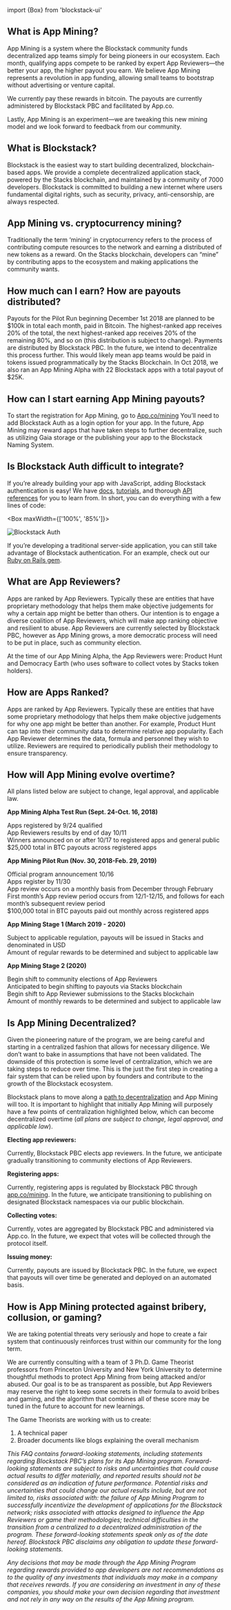 import {Box} from 'blockstack-ui'

## What is App Mining?

App Mining is a system where the Blockstack community funds decentralized app teams simply for being pioneers in our ecosystem. Each month, qualifying apps compete to be ranked by expert App Reviewers—the better your app, the higher payout you earn. We believe App Mining represents a revolution in app funding, allowing small teams to bootstrap without advertising or venture capital.

We currently pay these rewards in bitcoin. The payouts are currently administered by Blockstack PBC and facilitated by App.co.

Lastly, App Mining is an experiment—we are tweaking this new mining model and we look forward to feedback from our community.

## What is Blockstack?

Blockstack is the easiest way to start building decentralized, blockchain-based apps. We provide a complete decentralized application stack, powered by the Stacks blockchain, and maintained by a community of 7000 developers. Blockstack is committed to building a new internet where users fundamental digital rights, such as security, privacy, anti-censorship, are always respected.

## App Mining vs. cryptocurrency mining?

Traditionally the term ‘mining’ in cryptocurrency refers to the process of contributing compute resources to the network and earning a distributed of new tokens as a reward. On the Stacks blockchain, developers can “mine” by contributing apps to the ecosystem and making applications the community wants.

## How much can I earn? How are payouts distributed?

Payouts for the Pilot Run beginning December 1st 2018 are planned to be $100k in total each month, paid in Bitcoin. The highest-ranked app receives 20% of the total, the next highest-ranked app receives 20% of the remaining 80%, and so on (this distribution is subject to change).
Payments are distributed by Blockstack PBC. In the future, we intend to decentralize this process further. This would likely mean app teams would be paid in tokens issued programmatically by the Stacks Blockchain.
In Oct 2018, we also ran an App Mining Alpha with 22 Blockstack apps with a total payout of $25K.

## How can I start earning App Mining payouts?

To start the registration for App Mining, go to [App.co/mining](http://app.co/mining)
You’ll need to add Blockstack Auth as a login option for your app. In the future, App Mining may reward apps that have taken steps to further decentralize, such as utilizing Gaia storage or the publishing your app to the Blockstack Naming System.

## Is Blockstack Auth difficult to integrate?

If you’re already building your app with JavaScript, adding Blockstack authentication is easy! We have [docs](https://docs.blockstack.org/), [tutorials](https://docs.blockstack.org/browser/hello-blockstack.html), and thorough [API references](https://blockstack.github.io/blockstack.js/) for you to learn from. In short, you can do everything with a few lines of code:

<Box maxWidth={['100%', '85%']}>

![Blockstack Auth](https://file-tgqfjagvbk.now.sh/)

</Box>

If you’re developing a traditional server-side application, you can still take advantage of Blockstack authentication. For an example, check out our [Ruby on Rails gem](https://github.com/blockstack/blockstack-ruby).

## What are App Reviewers?

Apps are ranked by App Reviewers. Typically these are entities that have proprietary methodology that helps them make objective judgements for why a certain app might be better than others.
Our intention is to engage a diverse coalition of App Reviewers, which will make app ranking objective and resilient to abuse. App Reviewers are currently selected by Blockstack PBC, however as App Mining grows, a more democratic process will need to be put in place, such as community election.

At the time of our App Mining Alpha, the App Reviewers were: Product Hunt and Democracy Earth (who uses software to collect votes by Stacks token holders).

## How are Apps Ranked?

Apps are ranked by App Reviewers. Typically these are entities that have some proprietary methodology that helps them make objective judgements for why one app might be better than another. For example, Product Hunt can tap into their community data to determine relative app popularity. Each App Reviewer determines the data, formula and personnel they wish to utilize. Reviewers are required to periodically publish their methodology to ensure transparency.

## How will App Mining evolve overtime?

All plans listed below are subject to change, legal approval, and applicable law.

**App Mining Alpha Test Run (Sept. 24-Oct. 16, 2018)**

Apps registered by 9/24 qualified<br />
App Reviewers results by end of day 10/11<br />
Winners announced on or after 10/17 to registered apps and general public<br />
$25,000 total in BTC payouts across registered apps<br />

**App Mining Pilot Run (Nov. 30, 2018-Feb. 29, 2019)**

Official program announcement 10/16<br />
Apps register by 11/30<br />
App review occurs on a monthly basis from December through February<br />
First month’s App review period occurs from 12/1-12/15, and follows for each month’s subsequent review period<br />
$100,000 total in BTC payouts paid out monthly across registered apps<br />

**App Mining Stage 1 (March 2019 - 2020)**

Subject to applicable regulation, payouts will be issued in Stacks and denominated in USD<br />
Amount of regular rewards to be determined and subject to applicable law<br />

**App Mining Stage 2 (2020)**

Begin shift to community elections of App Reviewers<br />
Anticipated to begin shifting to payouts via Stacks blockchain<br />
Begin shift to App Reviewer submissions to the Stacks blockchain<br />
Amount of monthly rewards to be determined and subject to applicable law<br />

## Is App Mining Decentralized?

Given the pioneering nature of the program, we are being careful and starting in a centralized fashion that allows for necessary diligence. We don’t want to bake in assumptions that have not been validated. The downside of this protection is some level of centralization, which we are taking steps to reduce over time. This is the just the first step in creating a fair system that can be relied upon by founders and contribute to the growth of the Blockstack ecosystem.

Blockstack plans to move along a [path to decentralization](https://blockstack.org/blog/a-path-to-decentralization/) and App Mining will too. It is important to highlight that initially App Mining will purposely have a few points of centralization highlighted below, which can become decentralized overtime (_all plans are subject to change, legal approval, and applicable law_).

**Electing app reviewers:**

Currently, Blockstack PBC elects app reviewers. In the future, we anticipate gradually transitioning to community elections of App Reviewers.

**Registering apps:**

Currently, registering apps is regulated by Blockstack PBC through [app.co/mining](http://app.co/mining). In the future, we anticipate transitioning to publishing on designated Blockstack namespaces via our public blockchain.

**Collecting votes:**

Currently, votes are aggregated by Blockstack PBC and administered via App.co.
In the future, we expect that votes will be collected through the protocol itself.

**Issuing money:**

Currently, payouts are issued by Blockstack PBC. In the future, we expect that payouts will over time be generated and deployed on an automated basis.

## How is App Mining protected against bribery, collusion, or gaming?

We are taking potential threats very seriously and hope to create a fair system that continuously reinforces trust within our community for the long term.

We are currently consulting with a team of 3 Ph.D. Game Theorist professors from Princeton University and New York University to determine thoughtful methods to protect App Mining from being attacked and/or abused. Our goal is to be as transparent as possible, but App Reviewers may reserve the right to keep some secrets in their formula to avoid bribes and gaming, and the algorithm that combines all of these score may be tuned in the future to account for new learnings.

The Game Theorists are working with us to create:

1. A technical paper
2. Broader documents like blogs explaining the overall mechanism

<div className="disclaimer">

_This FAQ contains forward-looking statements, including statements regarding Blockstack PBC’s plans for its App Mining program. Forward-looking statements are subject to risks and uncertainties that could cause actual results to differ materially, and reported results should not be considered as an indication of future performance. Potential risks and uncertainties that could change our actual results include, but are not limited to, risks associated with: the failure of App Mining Program to successfully incentivize the development of applications for the Blockstack network; risks associated with attacks designed to influence the App Reviewers or game their methodologies; technical difficulties in the transition from a centralized to a decentralized administration of the program. These forward-looking statements speak only as of the date hereof. Blockstack PBC disclaims any obligation to update these forward-looking statements._

_Any decisions that may be made through the App Mining Program regarding rewards provided to app developers are not recommendations as to the quality of any investments that individuals may make in a company that receives rewards. If you are considering an investment in any of these companies, you should make your own decision regarding that investment and not rely in any way on the results of the App Mining program._

</div>
